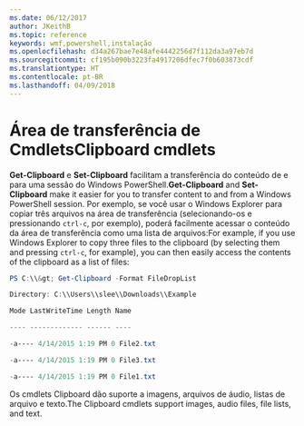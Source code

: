 ```yaml
---
ms.date: 06/12/2017
author: JKeithB
ms.topic: reference
keywords: wmf,powershell,instalação
ms.openlocfilehash: d34a267bae7e48afe4442256d7f112da3a97eb7d
ms.sourcegitcommit: cf195b090b3223fa4917206dfec7f0b603873cdf
ms.translationtype: HT
ms.contentlocale: pt-BR
ms.lasthandoff: 04/09/2018
---
```

# <a name="clipboard-cmdlets"></a><span data-ttu-id="6f241-102">Área de transferência de Cmdlets</span><span class="sxs-lookup"><span data-stu-id="6f241-102">Clipboard cmdlets</span></span>
<span data-ttu-id="6f241-103">**Get-Clipboard** e **Set-Clipboard** facilitam a transferência do conteúdo de e para uma sessão do Windows PowerShell.</span><span class="sxs-lookup"><span data-stu-id="6f241-103">**Get-Clipboard** and **Set-Clipboard** make it easier for you to transfer content to and from a Windows PowerShell session.</span></span> <span data-ttu-id="6f241-104">Por exemplo, se você usar o Windows Explorer para copiar três arquivos na área de transferência (selecionando-os e pressionando `ctrl-c`, por exemplo), poderá facilmente acessar o conteúdo da área de transferência como uma lista de arquivos:</span><span class="sxs-lookup"><span data-stu-id="6f241-104">For example, if you use Windows Explorer to copy three files to the clipboard (by selecting them and pressing `ctrl-c`, for example), you can then easily access the contents of the clipboard as a list of files:</span></span>

```powershell
PS C:\\&gt; Get-Clipboard -Format FileDropList

Directory: C:\\Users\\slee\\Downloads\\Example

Mode LastWriteTime Length Name

---- ------------- ------ ----

-a---- 4/14/2015 1:19 PM 0 File2.txt

-a---- 4/14/2015 1:19 PM 0 File3.txt

-a---- 4/14/2015 1:19 PM 0 File1.txt
```


<span data-ttu-id="6f241-105">Os cmdlets Clipboard dão suporte a imagens, arquivos de áudio, listas de arquivo e texto.</span><span class="sxs-lookup"><span data-stu-id="6f241-105">The Clipboard cmdlets support images, audio files, file lists, and text.</span></span>